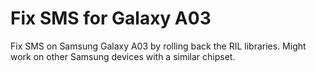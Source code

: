 # Fix SMS for Galaxy A03

Fix SMS on Samsung Galaxy A03 by rolling back the RIL libraries. Might work on other Samsung devices with a similar chipset.